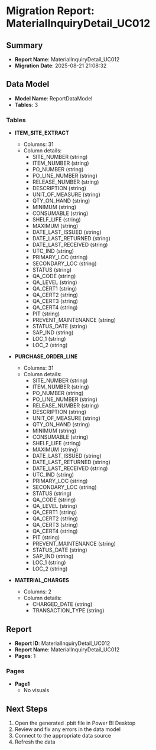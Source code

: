 # Migration Report: MaterialInquiryDetail_UC012

## Summary

- **Report Name**: MaterialInquiryDetail_UC012
- **Migration Date**: 2025-08-21 21:08:32

## Data Model

- **Model Name**: ReportDataModel
- **Tables**: 3

### Tables

- **ITEM_SITE_EXTRACT**
  - Columns: 31
  - Column details:
    - SITE_NUMBER (string)
    - ITEM_NUMBER (string)
    - PO_NUMBER (string)
    - PO_LINE_NUMBER (string)
    - RELEASE_NUMBER (string)
    - DESCRIPTION (string)
    - UNIT_OF_MEASURE (string)
    - QTY_ON_HAND (string)
    - MINIMUM (string)
    - CONSUMABLE (string)
    - SHELF_LIFE (string)
    - MAXIMUM (string)
    - DATE_LAST_ISSUED (string)
    - DATE_LAST_RETURNED (string)
    - DATE_LAST_RECEIVED (string)
    - UTC_IND (string)
    - PRIMARY_LOC (string)
    - SECONDARY_LOC (string)
    - STATUS (string)
    - QA_CODE (string)
    - QA_LEVEL (string)
    - QA_CERT1 (string)
    - QA_CERT2 (string)
    - QA_CERT3 (string)
    - QA_CERT4 (string)
    - PIT (string)
    - PREVENT_MAINTENANCE (string)
    - STATUS_DATE (string)
    - SAP_IND (string)
    - LOC_1 (string)
    - LOC_2 (string)

- **PURCHASE_ORDER_LINE**
  - Columns: 31
  - Column details:
    - SITE_NUMBER (string)
    - ITEM_NUMBER (string)
    - PO_NUMBER (string)
    - PO_LINE_NUMBER (string)
    - RELEASE_NUMBER (string)
    - DESCRIPTION (string)
    - UNIT_OF_MEASURE (string)
    - QTY_ON_HAND (string)
    - MINIMUM (string)
    - CONSUMABLE (string)
    - SHELF_LIFE (string)
    - MAXIMUM (string)
    - DATE_LAST_ISSUED (string)
    - DATE_LAST_RETURNED (string)
    - DATE_LAST_RECEIVED (string)
    - UTC_IND (string)
    - PRIMARY_LOC (string)
    - SECONDARY_LOC (string)
    - STATUS (string)
    - QA_CODE (string)
    - QA_LEVEL (string)
    - QA_CERT1 (string)
    - QA_CERT2 (string)
    - QA_CERT3 (string)
    - QA_CERT4 (string)
    - PIT (string)
    - PREVENT_MAINTENANCE (string)
    - STATUS_DATE (string)
    - SAP_IND (string)
    - LOC_1 (string)
    - LOC_2 (string)

- **MATERIAL_CHARGES**
  - Columns: 2
  - Column details:
    - CHARGED_DATE (string)
    - TRANSACTION_TYPE (string)


## Report

- **Report ID**: MaterialInquiryDetail_UC012
- **Report Name**: MaterialInquiryDetail_UC012
- **Pages**: 1

### Pages

- **Page1**
  - No visuals


## Next Steps

1. Open the generated .pbit file in Power BI Desktop
2. Review and fix any errors in the data model
3. Connect to the appropriate data source
4. Refresh the data
